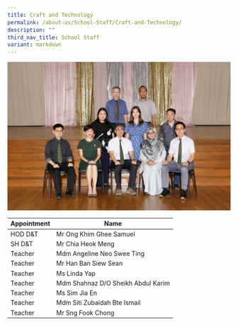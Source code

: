```yaml
---
title: Craft and Technology
permalink: /about-us/School-Staff/Craft-and-Technology/
description: ""
third_nav_title: School Staff
variant: markdown
---
```

![](/images/Dept%20Photo/Craft___Technology_DEPARTMENT_2817_FORMAL.jpg)


| Appointment | Name | 
| -------- | -------- | 
| HOD D&T    | Mr Ong Khim Ghee Samuel   | 
| SH D&T     | Mr Chia Heok Meng   | 
| Teacher     | Mdm Angeline Neo Swee Ting    | 
| Teacher     | Mr Han Ban Siew Sean     | 
| Teacher     | Ms Linda Yap    | 
| Teacher     | Mdm Shahnaz D/O Sheikh Abdul Karim   |
| Teacher     | Ms Sim Jia En     | 
| Teacher     | Mdm Siti Zubaidah Bte Ismail    | 
| Teacher     | Mr Sng Fook Chong    |